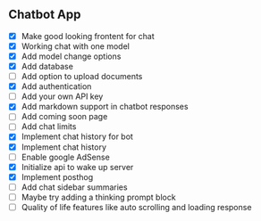 ## Chatbot App

- [x] Make good looking frontent for chat
- [x] Working chat with one model
- [x] Add model change options
- [x] Add database
- [ ] Add option to upload documents
- [x] Add authentication
- [ ] Add your own API key
- [x] Add markdown support in chatbot responses
- [ ] Add coming soon page
- [ ] Add chat limits
- [x] Implement chat history for bot
- [x] Implement chat history
- [ ] Enable google AdSense
- [x] Initialize api to wake up server
- [x] Implement posthog
- [ ] Add chat sidebar summaries
- [ ] Maybe try adding a thinking prompt block
- [ ] Quality of life features like auto scrolling and loading response
